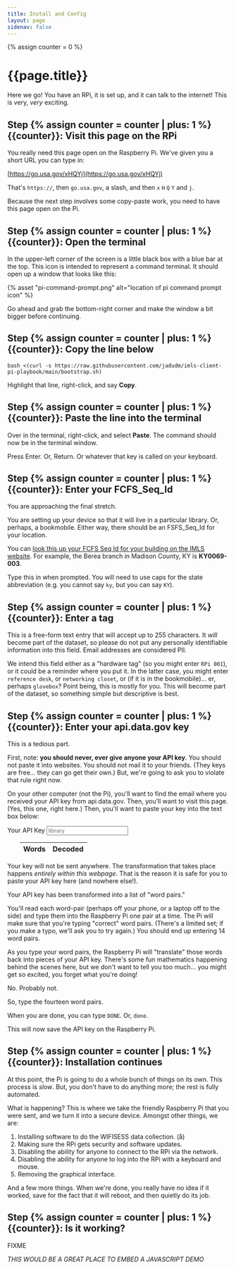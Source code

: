 ```yaml
---
title: Install and Config
layout: page
sidenav: false
---
```

{% assign counter = 0 %}

# {{page.title}}

Here we go! You have an RPi, it is set up, and it can talk to the internet! This is very, *very* exciting.

##  Step {% assign counter = counter | plus: 1  %}{{counter}}: Visit this page on the RPi

You really need this page open on the Raspberry Pi. We've given you a short URL you can type in:

[https://go.usa.gov/xHQYj](https://go.usa.gov/xHQYj)

That's `https://`, then `go.usa.gov`, a slash, and then `x` `H` `Q` `Y` and `j`. 

Because the next step involves some copy-paste work, you need to have this page open on the Pi. 
## Step {% assign counter = counter | plus: 1  %}{{counter}}: Open the terminal

In the upper-left corner of the screen is a little black box with a blue bar at the top. This icon is intended to represent a command terminal. It should open up a window that looks like this:

{% asset "pi-command-prompt.png" alt="location of pi command prompt icon" %}

Go ahead and grab the bottom-right corner and make the window a bit bigger before continuing.

## Step {% assign counter = counter | plus: 1  %}{{counter}}: Copy the line below

```
bash <(curl -s https://raw.githubusercontent.com/jadudm/imls-client-pi-playbook/main/bootstrap.sh)
```

Highlight that line, right-click, and say **Copy**. 

## Step {% assign counter = counter | plus: 1  %}{{counter}}: Paste the line into the terminal

Over in the terminal, right-click, and select **Paste**. The command should now be in the terminal window.

Press Enter. Or, Return. Or whatever that key is called on your keyboard.

## Step {% assign counter = counter | plus: 1  %}{{counter}}: Enter your FCFS_Seq_Id

You are approaching the final stretch.

You are setting up your device so that it will live in a particular library. Or, perhaps, a bookmobile. Either way, there should be an FSFS_Seq_Id for your location.

You can [look this up your FCFS Seq Id for your building on the IMLS website](https://www.imls.gov/search-compare/). For example, the Berea branch in Madison County, KY is **KY0069-003**.

Type this in when prompted. You will need to use caps for the state abbreviation (e.g. you cannot say `ky`, but you can say `KY`).

## Step {% assign counter = counter | plus: 1  %}{{counter}}: Enter a tag

This is a free-form text entry that will accept up to 255 characters. It *will* become part of the dataset, so please do not put any personally identifiable information into this field. Email addresses are considered PII.

We intend this field either as a "hardware tag" (so you might enter `RPi 001`), or it could be a reminder where you put it. In the latter case, you might enter `reference desk`, or `networking closet`, or (if it is in the bookmobile)... er, perhaps `glovebox`? Point being, this is mostly for you. This will become part of the dataset, so something simple but descriptive is best.

## Step {% assign counter = counter | plus: 1  %}{{counter}}: Enter your api.data.gov key

This is a tedious part.

First, note: **you should never, ever give anyone your API key**. You should not paste it into websites. You should not mail it to your friends. (They keys are free... they can go get their own.) But, we're going to ask you to violate that rule right now.

On your other computer (not the Pi), you'll want to find the email where you received your API key from api.data.gov. Then, you'll want to visit this page. (Yes, this one, right here.) Then, you'll want to paste your key into the text box below:

<script type="text/javascript" src="{{ '/js/wordlist.js' | prepend: site.baseurl }}"></script>

<div class="grid-container">
  <div class="grid-row">
    <div class="tablet:grid-col">
        <label class="usa-label" for="api-key">Your API Key</label>
        <input class="usa-input" id="api-key" name="api-key" type="text" placeholder="library">
    </div>
    <div class="grid-col-fill" style="padding-left: 2em;">
        <table class="usa-table usa-table--borderless usa-table--striped">
            <thead>
                <tr>
                    <th scope="col">Words</th>
                    <th scope="col">Decoded</th>
                </tr>
            </thead>
            <tbody id="tablebody">
            </tbody>
        </table>
    </div>
</div>
</div>

Your key will not be sent anywhere. The transformation that takes place happens *entirely within this webpage*. That is the reason it is safe for you to paste your API key here (and nowhere else!). 

Your API key has been transformed into a list of "word pairs."

You'll read each word-pair (perhaps off your phone, or a laptop off to the side) and type them into the Raspberry Pi one pair at a time. The Pi will make sure that you're typing "correct" word pairs. (There's a limited set; if you make a typo, we'll ask you to try again.) You should end up entering 14 word pairs.

As you type your word pairs, the Raspberry Pi will "translate" those words back into pieces of your API key. There's some fun mathematics happening behind the scenes here, but we don't want to tell you too much... you might get so excited, you forget what you're doing!

No. Probably not.

So, type the fourteen word pairs. 

When you are done, you can type `DONE`. Or, `done`. 

This will now save the API key on the Raspberry Pi.

## Step {% assign counter = counter | plus: 1  %}{{counter}}: Installation continues

At this point, the Pi is going to do a whole bunch of things on its own. This process is *slow*. But, you don't have to do anything more; the rest is fully automated.

What is happening? This is where we take the friendly Raspberry Pi that you were sent, and we turn it into a secure device. Amongst other things, we are:

1. Installing software to do the WIFISESS data collection. (å) 
2. Making sure the RPi gets security and software updates. 
3. Disabling the ability for anyone to connect to the RPi via the network.
4. Disabling the ability for anyone to log into the RPi with a keyboard and mouse.
5. Removing the graphical interface.

And a few more things. When we're done, you really have no idea if it worked, save for the fact that it will reboot, and then quietly do its job. 

##  Step {% assign counter = counter | plus: 1  %}{{counter}}: Is it working?

FIXME

*THIS WOULD BE A GREAT PLACE TO EMBED A JAVASCRIPT DEMO*




<script>
    // Grab the element that contains the API key.
    const keyField = document.getElementById('api-key');
    // Register the function that encodes everything.
    keyField.addEventListener('change', update);
    
    // chunkIntoN :: string integer -> list-of strings
    // PURPOSE
    // Takes a string and breaks it into a list of strings.
    // Each list is of length N. The last string will be shorter.
    function chunkIntoN(s, N) {
        chunks = [];
        // console.log("s", s, "length", s.length);
        for (var ndx = 0 ; ndx < s.length; ndx += N) {
            theSlice = s.slice(ndx, ndx + N);
            chunks.push(theSlice);
            // console.log("ndx", ndx, "triple", theSlice)
        }
        return chunks;
    }

    // chunkIntoThrees :: string -> list-of string
    // PURPOSE
    // A trivial helper for chunkIntoN.
    function chunkIntoThrees (s) {
        return chunkIntoN(s, 3);
    }

    // CONSTANTS
    // For the ASCII manipulations below.
    const A = "A".charCodeAt(0);
    const Z = "Z".charCodeAt(0);
    const a = "a".charCodeAt(0);
    const z = "z".charCodeAt(0);
    const zero = "0".charCodeAt(0);
    const nine = "9".charCodeAt(0);

    // stringToDec :: string -> number
    // PURPOSE
    // Does a funny encoding of a string into a number.
    // Takes 0-9 and maps them to the values 0-9.
    // Takes A-Z and maps them to the values 10 - 36.
    // Takes a-z and maps them to 37-...
    // This gives us a range that is less than 64, and therefore
    // we can represent each character with 6 bits.
    function stringToDec (s) {
        var result = 0;
        // console.log(s)
        for (var ndx = 0 ; ndx < 3 ; ndx++) {
            var ascii = 63
            if (s[ndx]) {
                ascii = s[ndx].charCodeAt(0);
                if (ascii >= zero && ascii <= nine) {
                    ascii = ascii - zero;
                } else if (ascii >= A && ascii <= Z) {
                    ascii = ascii - A + 10;
                } else if (ascii >= a && ascii <= z) {
                    ascii = ascii - a + 10 + 26;
                } else {
                    console.log("ERROR. Character not in range: ", s[ndx]);
                }
            } 
            // Keep only the six rightmost bits.
            // That's all we should have at this point.
            ascii = ascii & (Math.pow(2, 6) - 1);
            // console.log("result in", result.toString(2))
            // console.log("ascii", ascii, ascii.toString(2));
            // Shift the values
            shifted = (ascii << (6*(3 - ndx - 1)));
            // console.log("shifted", shifted.toString(2));
            // Or with the result
            result = result | shifted;
            // console.log("result", result.toString(2));
        }
        
        // console.log("chunk", s, "dec", result, "bin", result.toString(2));

        return result;
    } 

    // chunksToDec :: list-of string -> list-of integers
    // PURPOSE
    // 
    function chunksToDec (cs) {
        indexes = [];
        for (var ndx = 0; ndx < cs.length; ndx++) {
            indexes.push(stringToDec(cs[ndx]));
        }
        return indexes;
    }

    function updateHelper (key) {
        const table = document.getElementById('tablebody');
        chunks = chunkIntoThrees(key);
        indexes = chunksToDec(chunks);
        // console.log("wordlist length: ", wordlist.length);

        results = [];
        for (var ndx = 0 ; ndx < indexes.length ; ndx++) {
            const lookupNdx = indexes[ndx];
            const encoded = wordlist[lookupNdx];
            const decoded = chunks[ndx];
            // console.log("lookup", lookupNdx, "enc", encoded, "dec", decoded);
            results.push([encoded, decoded]);
        }

        // Reverse the list, because of the .push()
        // results = results.reverse();

        // Clear the table of current values.
        while (table.firstChild) {
           table.removeChild(table.firstChild);
        }


        for (var ndx = 0 ; ndx < results.length ; ndx++) {
            let row = document.createElement("tr");
            let word = document.createElement("td");
            let triple = document.createElement("td");

            const encoded = results[ndx][0];
            const decoded = results[ndx][1];
            
            word.innerHTML = (ndx + 1) + ". <b>" + encoded + "</b>";
            triple.textContent = decoded;
            console.log("enc", encoded, "dec", decoded);

            row.appendChild(word);
            row.appendChild(triple);
            table.appendChild(row);
        }

    }
    
    function update (e) {
        // Remove all of the table's children.
        const key = `${e.target.value}`
        updateHelper(key);

    }

    // Initialize the table
    window.addEventListener('DOMContentLoaded', (event) => {
    console.log('DOM fully loaded and parsed');
        updateHelper("library");
    });
</script>

<!-- Tests -->
<script>

    // Grabbed from https://stackoverflow.com/questions/7837456/how-to-compare-arrays-in-javascript
    // Warn if overriding existing method
    if(Array.prototype.equals)
        console.warn("Overriding existing Array.prototype.equals. Possible causes: New API defines the method, there's a framework conflict or you've got double inclusions in your code.");
    // attach the .equals method to Array's prototype to call it on any array
    Array.prototype.equals = function (array) {
        // if the other array is a falsy value, return
        if (!array)
            return false;

        // compare lengths - can save a lot of time 
        if (this.length != array.length)
            return false;

        for (var i = 0, l=this.length; i < l; i++) {
            // Check if we have nested arrays
            if (this[i] instanceof Array && array[i] instanceof Array) {
                // recurse into the nested arrays
                if (!this[i].equals(array[i]))
                    return false;       
            }           
            else if (this[i] != array[i]) { 
                // Warning - two different object instances will never be equal: {x:20} != {x:20}
                return false;   
            }           
        }       
        return true;
    }
    // Hide method from for-in loops
    Object.defineProperty(Array.prototype, "equals", {enumerable: false});


    function tests () {
        var keys = ["2LVtzHrVMC4u0lRPDpWg", "svHDmjmFLCUxJQxlP3qy", "YylHLkeoR1HT3uctu4Jc"];
        var valid = [
            ["state term", "native harmony", "forward metallic", "water case", "measure return", "reason spiritual", "external call"],
            ["chamber follow", "double question", "enter exhibit", "distance attack",
            "surface regular", "that intimate", "backward attend"],
            ["shoulder joint", "bearing uniform", "country weather", "form nature",
            "power language", "instrument northern", "surface belief"],
        ];

        for (var ndx = 0 ; ndx < keys.length ; ndx++) {
            key = keys[ndx];
            computed = [];
            
            chunks = chunkIntoThrees(key);
            indexes = chunksToDec(chunks);
            for (var inner = 0 ; inner < indexes.length ; inner++) {
                computed.push(wordlist[indexes[inner]]);
            }

            if (computed.equals(valid[ndx])) {
                console.log("Test passed: ", key);
            } else {
                console.log("FAIL: ", key);
                console.log("Expected: ", valid[ndx]);
                console.log("Computed: ", computed);
            }
        }
    }

    tests();
</script>
